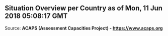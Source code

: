 ## Situation Overview per Country as of Mon, 11 Jun 2018 05:08:17 GMT

Source: **ACAPS (Assessment Capacities Project) - https://www.acaps.org**